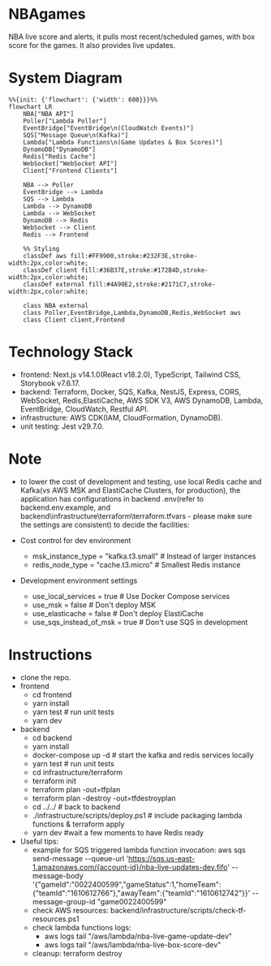 # NBAgames
NBA live score and alerts, it pulls most recent/scheduled games, with box score for the games. It also provides live updates.

# System Diagram
```mermaid
%%{init: {'flowchart': {'width': 600}}}%%
flowchart LR
    NBA["NBA API"]
    Poller["Lambda Poller"]
    EventBridge["EventBridge\n(CloudWatch Events)"]
    SQS["Message Queue\n(Kafka)"]
    Lambda["Lambda Functions\n(Game Updates & Box Scores)"]
    DynamoDB["DynamoDB"]
    Redis["Redis Cache"]
    WebSocket["WebSocket API"]
    Client["Frontend Clients"]

    NBA --> Poller
    EventBridge --> Lambda
    SQS --> Lambda
    Lambda --> DynamoDB
    Lambda --> WebSocket
    DynamoDB --> Redis
    WebSocket --> Client
    Redis --> Frontend 

    %% Styling
    classDef aws fill:#FF9900,stroke:#232F3E,stroke-width:2px,color:white;
    classDef client fill:#36B37E,stroke:#172B4D,stroke-width:2px,color:white;
    classDef external fill:#4A90E2,stroke:#2171C7,stroke-width:2px,color:white;

    class NBA external
    class Poller,EventBridge,Lambda,DynamoDB,Redis,WebSocket aws
    class Client client,Frontend
```

# Technology Stack
 - frontend:  Next.js v14.1.0(React v18.2.0), TypeScript, Tailwind CSS, Storybook v7.6.17.
 - backend: Terraform, Docker, SQS, Kafka, NestJS, Express, CORS, WebSocket, Redis,ElastiCache, AWS SDK V3, AWS DynamoDB, Lambda, EventBridge, CloudWatch, Restful API.
 - infrastructure: AWS CDK(IAM, CloudFormation, DynamoDB).
 - unit testing: Jest v29.7.0.

# Note
 - to lower the cost of development and testing, use local Redis cache and Kafka(vs AWS MSK and ElastiCache Clusters, for production), the application has configurations in backend .env(refer to backend\.env.example, and backend\infrastructure\terraform\terraform.tfvars - please make sure the settings are consistent) to decide the facilities:
  - Cost control for dev environment
    * msk_instance_type = "kafka.t3.small"      # Instead of larger instances
    * redis_node_type = "cache.t3.micro"        # Smallest Redis instance

  - Development environment settings
    * use_local_services = true    # Use Docker Compose services
    * use_msk = false             # Don't deploy MSK
    * use_elasticache = false     # Don't deploy ElastiCache
    * use_sqs_instead_of_msk = true  # Don't use SQS in development

# Instructions 
 - clone the repo.
 - frontend
    * cd frontend
    * yarn install
    * yarn test # run unit tests
    * yarn dev
 - backend
    * cd backend
    * yarn install
    * docker-compose up -d # start the kafka and redis services locally
    * yarn test # run unit tests
    * cd infrastructure/terraform
    * terraform init
    * terraform plan -out=tfplan
    * terraform plan -destroy -out=tfdestroyplan 
    * cd ../../ # back to backend
    * ./infrastructure/scripts/deploy.ps1 # include packaging lambda functions & terraform apply
    * yarn dev #wait a few moments to have Redis ready
 - Useful tips:
    * example for SQS triggered lambda function invocation: aws sqs send-message --queue-url 'https://sqs.us-east-1.amazonaws.com/{account-id}/nba-live-updates-dev.fifo' --message-body '{"gameId":"0022400599","gameStatus":1,"homeTeam":{"teamId":"1610612766"},"awayTeam":{"teamId":"1610612742"}}' --message-group-id "game0022400599" 
    * check AWS resources: backend/infrastructure/scripts/check-tf-resources.ps1
    * check lambda functions logs:
        * aws logs tail "/aws/lambda/nba-live-game-update-dev"
        * aws logs tail "/aws/lambda/nba-live-box-score-dev"
    * cleanup: terraform destroy
